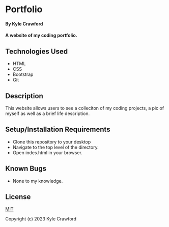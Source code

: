 # Portfolio

#### By Kyle Crawford

#### A website of my coding portfolio.

## Technologies Used

* HTML
* CSS
* Bootstrap
* Git

## Description

This website allows users to see a colleciton of my coding projects, a pic of myself as well as a brief life description.

## Setup/Installation Requirements

* Clone this repository to your desktop
* Navigate to the top level of the directory.
* Open indes.html in your browser.

## Known Bugs

* None to my knowledge.

## License

[MIT](https://opensource.org/license/mit/)

Copyright (c) 2023 Kyle Crawford